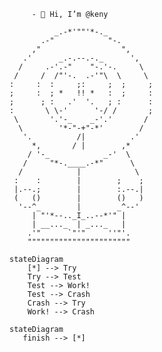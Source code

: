 
         - 👋 Hi, I’m @keny

              _.-*'""'*-._                                        
           .-"            "-.
         ,"                  ",
       .'      _.-.--.-._      ',                                           
      /     .-'.-"    "-.'-.     \                                          
     /     /  /"'-.  .-'"\  \     \                                        
    :     :  :     ;:     ;  ;     ;                                       
    ;     :  ; *   !! *   :  ;     :
    ;      ; :   .'  '.   ; :      :
    :       \ \-'      '-/ /       ;
     \       '.'-_    _-'.'       /
      \        '*-"-+"-*'        /
       '.          /|          .'
         *,       / |        ,*
        / '-_            _-'  \
       /     "*-.____.-*"      \
      /            |            \
     :    :        |        ;    ;
     |.--.;        |        :.--.|
     (   ()        |        ()   )
      '--^_        |        _^--'
         | "'*--.._I_..--*'" |
         | __..._  | _..._   |
        .'"      `"'"     ''"'.
        """""""""""""""""""""""


<!---
kenyhenry/kenyhenry is a ✨ special ✨ repository because its `README.md` (this file) appears on your GitHub profile.
You can click the Preview link to take a look at your changes.
--->
```mermaid
stateDiagram
    [*] --> Try
    Try --> Test
    Test --> Work!
    Test --> Crash
    Crash --> Try
    Work! --> Crash
```
```mermaid
stateDiagram
   finish --> [*]
```
